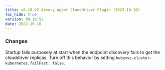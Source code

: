 ```yaml
---
title: v0.10.52 Armory Agent Clouddriver Plugin (2022-10-10)
toc_hide: true
version: 00.10.52
date: 2022-10-10
---
```


### Changes
Startup fails purposely at start when the endpoint discovery fails to get the clouddriver replicas. Turn off this behavior by setting `kubesvc.cluster-kubernetes.failFast: false`.